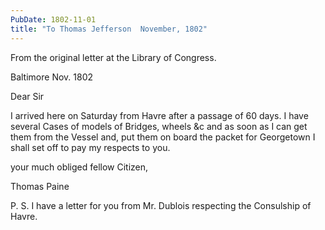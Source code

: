 ```yaml
---
PubDate: 1802-11-01
title: "To Thomas Jefferson  November, 1802"
---
```


   From the original letter at the Library of Congress.

   Baltimore Nov. 1802

   Dear Sir

   I arrived here on Saturday from Havre after a passage of 60 days. I
   have several Cases of models of Bridges, wheels &c and as soon as I can get them
   from the Vessel and, put them on board the packet for Georgetown I shall
   set off to pay my respects to you.

   your much obliged fellow Citizen,

   Thomas Paine

   P. S. I have a letter for you from Mr. Dublois respecting the Consulship
   of Havre.
